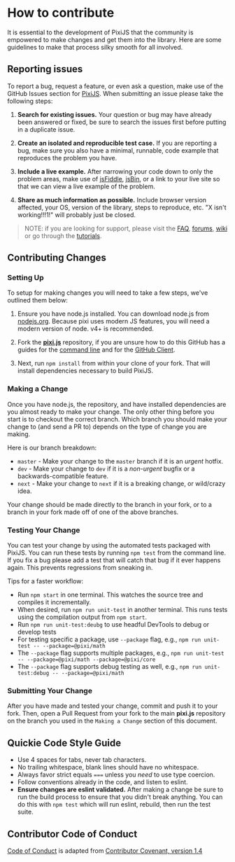 # How to contribute

It is essential to the development of PixiJS that the community is empowered
to make changes and get them into the library. Here are some guidelines to make
that process silky smooth for all involved.

## Reporting issues

To report a bug, request a feature, or even ask a question, make use of the GitHub Issues
section for [PixiJS][issues]. When submitting an issue please take the following steps:

1. **Search for existing issues.** Your question or bug may have already been answered or fixed,
be sure to search the issues first before putting in a duplicate issue.

2. **Create an isolated and reproducible test case.** If you are reporting a bug, make sure you
also have a minimal, runnable, code example that reproduces the problem you have.

3. **Include a live example.** After narrowing your code down to only the problem areas, make use
of [jsFiddle][fiddle], [jsBin][jsbin], or a link to your live site so that we can view a live example of the problem.

4. **Share as much information as possible.** Include browser version affected, your OS, version of
the library, steps to reproduce, etc. "X isn't working!!!1!" will probably just be closed.

> NOTE: if you are looking for support, please visit the [FAQ][faq], [forums][forums], [wiki][wiki]
> or go through the [tutorials][tutorials].

## Contributing Changes

### Setting Up

To setup for making changes you will need to take a few steps, we've outlined them below:

1. Ensure you have node.js installed. You can download node.js from [nodejs.org][node]. Because
pixi uses modern JS features, you will need a modern version of node. v4+ is recommended.

2. Fork the **[pixi.js][pixi]** repository, if you are unsure how to do this GitHub has a guides
for the [command line][fork-cli] and for the [GitHub Client][fork-gui].

3. Next, run `npm install` from within your clone of your fork. That will install dependencies
necessary to build PixiJS.


### Making a Change

Once you have node.js, the repository, and have installed dependencies are you almost ready to make your
change. The only other thing before you start is to checkout the correct branch. Which branch you should
make your change to (and send a PR to) depends on the type of change you are making.

Here is our branch breakdown:

- `master` - Make your change to the `master` branch if it is an *urgent* hotfix.
- `dev` - Make your change to `dev` if it is a *non-urgent* bugfix or a backwards-compatible feature.
- `next` - Make your change to `next` if it is a breaking change, or wild/crazy idea.

Your change should be made directly to the branch in your fork, or to a branch in your fork made off of
one of the above branches.

### Testing Your Change

You can test your change by using the automated tests packaged with PixiJS. You can run these tests
by running `npm test` from the command line. If you fix a bug please add a test that will catch that
bug if it ever happens again. This prevents regressions from sneaking in.

Tips for a faster workflow:

- Run `npm start` in one terminal. This watches the source tree and compiles it incrementally.
- When desired, run `npm run unit-test` in another terminal. This runs tests using the compilation output from `npm start`.
- Run `npm run unit-test:deubg` to use headful DevTools to debug or develop tests
- For testing specific a package, use `--package` flag, e.g., `npm run unit-test -- --package=@pixi/math`
- The `--package` flag supports multiple packages, e.g., `npm run unit-test -- --package=@pixi/math --package=@pixi/core`
- The `--package` flag supports debug testing as well, e.g., `npm run unit-test:debug -- --package=@pixi/math`

### Submitting Your Change

After you have made and tested your change, commit and push it to your fork. Then, open a Pull Request
from your fork to the main **pixi.js** repository on the branch you used in the `Making a Change` section of this document.

## Quickie Code Style Guide

- Use 4 spaces for tabs, never tab characters.
- No trailing whitespace, blank lines should have no whitespace.
- Always favor strict equals `===` unless you *need* to use type coercion.
- Follow conventions already in the code, and listen to eslint.
- **Ensure changes are eslint validated.** After making a change be sure to run the build process
to ensure that you didn't break anything. You can do this with `npm test` which will run
eslint, rebuild, then run the test suite.

[faq]: http://www.pixijs.com/faq
[fiddle]: http://jsfiddle.net
[fork-cli]: https://help.github.com/articles/fork-a-repo/
[fork-gui]: https://guides.github.com/activities/forking/
[forums]: http://www.html5gamedevs.com/forum/15-pixijs/
[issues]: https://github.com/pixijs/pixi.js/issues
[jsbin]: http://jsbin.com/
[node]: http://nodejs.org
[pixi]: https://github.com/pixijs/pixi.js
[tutorials]: http://www.pixijs.com/tutorials
[wiki]: https://github.com/pixijs/pixi.js/wiki

## Contributor Code of Conduct

[Code of Conduct](CODE_OF_CONDUCT.md) is adapted from [Contributor Covenant, version 1.4](http://contributor-covenant.org/version/1/4)
